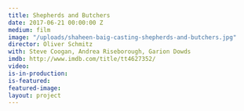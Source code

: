 ```yaml
---
title: Shepherds and Butchers
date: 2017-06-21 00:00:00 Z
medium: film
image: "/uploads/shaheen-baig-casting-shepherds-and-butchers.jpg"
director: Oliver Schmitz
with: Steve Coogan, Andrea Riseborough, Garion Dowds
imdb: http://www.imdb.com/title/tt4627352/
video: 
is-in-production: 
is-featured: 
featured-image: 
layout: project
---
```


